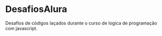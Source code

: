# DesafiosAlura
Desafios de códigos laçados durante o curso de logica de programação com javascript. 

